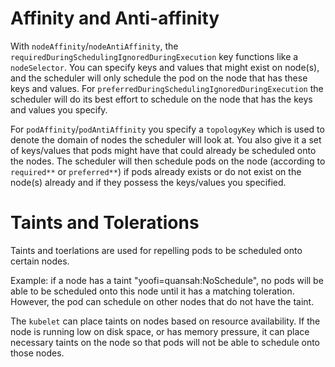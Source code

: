 # Affinity and Anti-affinity

With `nodeAffinity`/`nodeAntiAffinity`, the `requiredDuringSchedulingIgnoredDuringExecution` key functions like a `nodeSelector`. You can specify keys and values that might exist on node(s), and the scheduler will only schedule the pod on the node that has these keys and values. For `preferredDuringSchedulingIgnoredDuringExecution` the scheduler will do its best effort to schedule on the node that has the keys and values you specify.

For `podAffinity`/`podAntiAffinity` you specify a `topologyKey` which is used to denote the domain of nodes the scheduler will look at. You also give it a set of keys/values that pods might have that could already be scheduled onto the nodes. The scheduler will then schedule pods on the node (according to `required**` or `preferred**`) if pods already exists or do not exist on the node(s) already and if they possess the keys/values you specified.

# Taints and Tolerations
Taints and toerlations are used for repelling pods to be scheduled onto certain nodes.

Example: if a node has a taint "yoofi=quansah:NoSchedule", no pods will be able to be scheduled onto this node until it has a matching toleration. However, the pod can schedule on other nodes that do not have the taint.

The `kubelet` can place taints on nodes based on resource availability. If the node is running low on disk space, or has memory pressure, it can place necessary taints on the node so that pods will not be able to schedule onto those nodes.
